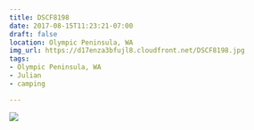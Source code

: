 ```yaml
---
title: DSCF8198
date: 2017-08-15T11:23:21-07:00
draft: false
location: Olympic Peninsula, WA
img_url: https://d17enza3bfujl8.cloudfront.net/DSCF8198.jpg
tags:
- Olympic Peninsula, WA
- Julian
- camping

---
```


![](https://d17enza3bfujl8.cloudfront.net/DSCF8198.jpg)

